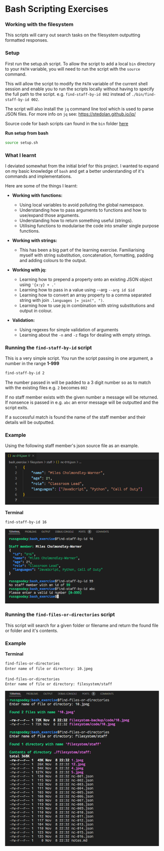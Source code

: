 # Bash Scripting Exercises
### Working with the filesystem

This scripts will carry out search tasks on the filesystem outputting formatted responses.

### Setup

First run the setup.sh script. To allow the script to add a local `bin` directory to your `PATH` variable, you will need to run the script with the `source` command.

This will allow the script to modify the `PATH` variable of the current shell session and enable you to run the scripts locally without having to specify the full path to the script.
e.g. `find-staff-by-id 002` instead of `./bin/find-staff-by-id 002`.

The script will also install the `jq` command line tool which is used to parse JSON files. For more info on `jq` see: https://stedolan.github.io/jq/

Source code for bash scripts can found in the `bin` folder [here](./bin/)

**Run setup from bash**
```bash
source setup.sh
```

### What I learnt

I deviated somewhat from the initial brief for this project. I wanted to expand on my basic knowledge of `bash` and get a better understanding of it's commands and implementations.

Here are some of the things I learnt:

- **Working with functions:**
  * Using local variables to avoid polluting the global namespace.
  * Understanding how to pass arguments to functions and how to use/expand those arguments.
  * Understanding how to return something useful (strings).
  * Utilising functions to modularise the code into smaller single purpose functions.

- **Working with strings:**
  * This has been a big part of the learning exercise. Familiarising myself with string substitution, concatenation, formatting, padding and adding colours to the output.

- **Working with jq:**
  * Learning how to prepend a property onto an existing JSON object using `'{x:y} + .'`
  * Learning how to pass in a value using --arg `--arg id $id`
  * Learning how to convert an array property to a comma separated string with join `.languages |= join(", ")`.
  * Learning how to use jq in combination with string substitutions and output in colour.

- **Validation:**
  * Using regexes for simple validation of arguments
  * Learning about the `-n` and `-z` flags for dealing with empty strings.

### Running the `find-staff-by-id` script

This is a very simple script. You run the script passing in one argument, a number in the range **1-999**

```bash
find-staff-by-id 2
```

The number passed in will be padded to a 3 digit number so as to match with the existing files e.g. `2` becomes `002`

If no staff member exists with the given number a message will be returned. If nonsence is passed in e.g. `abc` an error message will be outputted and the script exits.

If a successful match is found the name of the staff member and their details will be outputted.

### Example

Using the following staff member's json source file as an example.

![staff member json file](./docs/assets/staff_member_json.png "Find staff by id")

**Terminal**
```bash
find-staff-by-id 16
```

![find staff by id example code](./docs/assets/find-staff-by-id.png "Find staff by id")

### Running the `find-files-or-directories` script

This script will search for a given folder or filename and return the found file or folder and it's contents.

### Example

**Terminal**
```bash
find-files-or-directories
Enter name of file or directory: 10.jpeg

find-files-or-directories
Enter name of file or directory: filesystem/staff
```

![find files or directories example](./docs/assets/find-files-or-directories.png "Find files or directories")